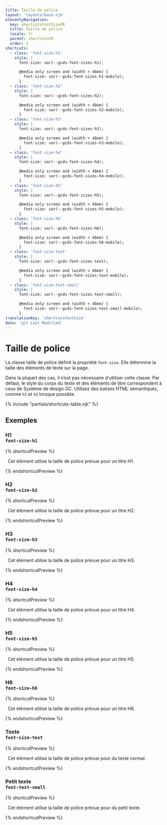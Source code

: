```yaml
---
title: Taille de police
layout: 'layouts/base.njk'
eleventyNavigation:
  key: shortcutsFontSizeFR
  title: Taille de police
  locale: fr
  parent: shortcutsFR
  order: 1
shortcuts:
  - class: 'font-size-h1'
    style: |
      font-size: var(--gcds-font-sizes-h1);

      @media only screen and (width < 48em) {
        font-size: var(--gcds-font-sizes-h1-mobile);
      }
  - class: 'font-size-h2'
    style: |
      font-size: var(--gcds-font-sizes-h2);

      @media only screen and (width < 48em) {
        font-size: var(--gcds-font-sizes-h2-mobile);
      }
  - class: 'font-size-h3'
    style: |
      font-size: var(--gcds-font-sizes-h3);

      @media only screen and (width < 48em) {
        font-size: var(--gcds-font-sizes-h3-mobile);
      }
  - class: 'font-size-h4'
    style: |
      font-size: var(--gcds-font-sizes-h4);

      @media only screen and (width < 48em) {
        font-size: var(--gcds-font-sizes-h4-mobile);
      }
  - class: 'font-size-h5'
    style: |
      font-size: var(--gcds-font-sizes-h5);

      @media only screen and (width < 48em) {
        font-size: var(--gcds-font-sizes-h5-mobile);
      }
  - class: 'font-size-h6'
    style: |
      font-size: var(--gcds-font-sizes-h6);

      @media only screen and (width < 48em) {
        font-size: var(--gcds-font-sizes-h6-mobile);
      }
  - class: 'font-size-text'
    style: |
      font-size: var(--gcds-font-sizes-text);

      @media only screen and (width < 48em) {
        font-size: var(--gcds-font-sizes-text-mobile);
      }
  - class: 'font-size-text-small'
    style: |
      font-size: var(--gcds-font-sizes-text-small);

      @media only screen and (width < 48em) {
        font-size: var(--gcds-font-sizes-text-small-mobile);
      }
translationKey: 'shortcutsFontSize'
date: 'git Last Modified'
---
```


# Taille de police

La classe taille de police définit la propriété `font-size`. Elle détermine la taille des éléments de texte sur la page.

<gcds-notice type="warning" notice-title-tag="h2" notice-title="Utiliser avec prudence">
  <gcds-text>Dans la plupart des cas, il n’est pas nécessaire d'utiliser cette classe. Par défaut, le style du corps du texte et des éléments de titre correspondent <gcds-link href="{{ links.typography }}">à ceux de Système de design GC</gcds-link>. Utilisez des balises HTML sémantiques, comme <code>h1</code> et <code>h2</code> lorsque possible.</gcds-text>
</gcds-notice>

{% include "partials/shortcuts-table.njk" %}

## Exemples

### H1<br/>`font-size-h1`

{% shortcutPreview %}

<p class="font-size-h1">
  Cet élément utilise la taille de police prévue pour un titre H1.
</p>
{% endshortcutPreview %}

### H2<br/>`font-size-h2`

{% shortcutPreview %}

<p class="font-size-h2">
  Cet élément utilise la taille de police prévue pour un titre H2.
</p>
{% endshortcutPreview %}

### H3<br/>`font-size-h3`

{% shortcutPreview %}

<p class="font-size-h3">
  Cet élément utilise la taille de police prévue pour un titre H3.
</p>
{% endshortcutPreview %}

### H4<br/>`font-size-h4`

{% shortcutPreview %}

<p class="font-size-h4">
  Cet élément utilise la taille de police prévue pour un titre H4.
</p>
{% endshortcutPreview %}

### H5<br/>`font-size-h5`

{% shortcutPreview %}

<p class="font-size-h5">
  Cet élément utilise la taille de police prévue pour un titre H5.
</p>
{% endshortcutPreview %}

### H6<br/>`font-size-h6`

{% shortcutPreview %}

<p class="font-size-h6">
  Cet élément utilise la taille de police prévue pour un titre H6.
</p>
{% endshortcutPreview %}

### Texte<br/>`font-size-text`

{% shortcutPreview %}

<p class="font-size-text">
  Cet élément utilise la taille de police prévue pour du texte normal.
</p>
{% endshortcutPreview %}

### Petit texte<br/>`font-text-small`

{% shortcutPreview %}

<p class="font-text-small">
  Cet élément utilise la taille de police prévue pour du petit texte.
</p>
{% endshortcutPreview %}
